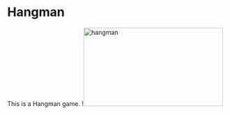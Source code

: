 # Hangman
This is a Hangman game.
!<img src="https://github.com/shzehra93/Hangman/assets/126316477/6e1940b3-568d-41ff-b59c-d2b20c035801" alt="hangman" width="320" height="180">

